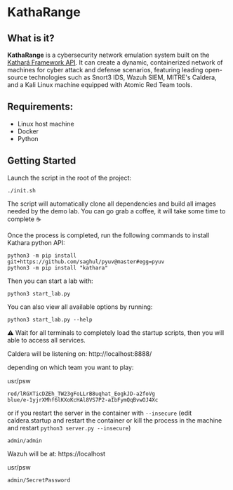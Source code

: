 # KathaRange

## What is it?
**KathaRange** is a cybersecurity network emulation system built on the [Kathará Framework API](https://github.com/KatharaFramework). It can create a dynamic, containerized network of machines for cyber attack and defense scenarios, featuring leading open-source technologies such as Snort3 IDS, Wazuh SIEM, MITRE's Caldera, and a Kali Linux machine equipped with Atomic Red Team tools.

## Requirements:
- Linux host machine
- Docker
- Python

## Getting Started
Launch the script in the root of the project:

    ./init.sh
The script will automatically clone all dependencies and build all images needed by the demo lab. You can go grab a coffee, it will take some time to complete :coffee:

Once the process is completed, run the following commands to install Kathara python API:
```
python3 -m pip install git+https://github.com/saghul/pyuv@master#egg=pyuv
python3 -m pip install "kathara"
```
Then you can start a lab with:

```
python3 start_lab.py
```
You can also view all available options by running:

```
python3 start_lab.py --help
```

⚠️ Wait for all terminals to completely load the startup scripts, then you will able to access all services.

Caldera will be listening on:
http://localhost:8888/

depending on which team you want to play:

usr/psw

    red/lRGXTicDZEh_TW23gFoLLrB8uqhat_EogkJD-a2foVg
    blue/e-1yjrXMhf6lKXoKcHAl8VS7P2-aIbFymQqBvwOJ4Xc

or if you restart the server in the container with `--insecure` (edit caldera.startup and restart the container or kill the process in the machine and restart `python3 server.py --insecure`) 

    admin/admin

Wazuh will be at:
https://localhost

usr/psw

    admin/SecretPassword

